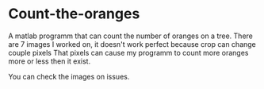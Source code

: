 # Count-the-oranges
A matlab programm that can count the number of oranges on a tree.
There are 7 images I worked on, it doesn't work perfect because crop can change couple pixels
That pixels can cause my programm to count more oranges more or less then it exist.

You can check the images on issues.

